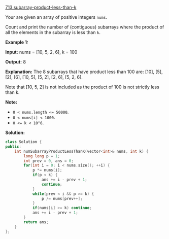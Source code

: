 [713.subarray-product-less-than-k](https://leetcode.com/problems/subarray-product-less-than-k/)  

Your are given an array of positive integers `nums`.

Count and print the number of (contiguous) subarrays where the product of all the elements in the subarray is less than `k`.

**Example 1:**  

  
**Input:** nums = \[10, 5, 2, 6\], k = 100
  
**Output:** 8
  
**Explanation:** The 8 subarrays that have product less than 100 are: \[10\], \[5\], \[2\], \[6\], \[10, 5\], \[5, 2\], \[2, 6\], \[5, 2, 6\].
  
Note that \[10, 5, 2\] is not included as the product of 100 is not strictly less than k.
  

**Note:**

*   `0 < nums.length <= 50000`.
*   `0 < nums[i] < 1000`.
*   `0 <= k < 10^6`.  



**Solution:**  

```cpp
class Solution {
public:
    int numSubarrayProductLessThanK(vector<int>& nums, int k) {
        long long p = 1;
        int prev = 0, ans = 0;
        for(int i = 0; i < nums.size(); ++i) {
            p *= nums[i];
            if(p < k) {
                ans += i - prev + 1;
                continue;
            }
            while(prev < i && p >= k) {
                p /= nums[prev++];
            }
            if(nums[i] >= k) continue;
            ans += i - prev + 1;
        }
        return ans;
    }
};
```
      